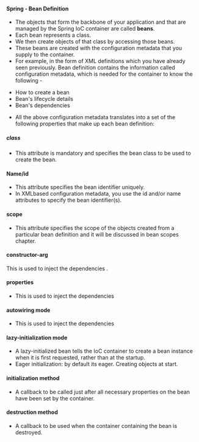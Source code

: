 #### Spring - Bean Definition

- The objects that form the backbone of your application and that are managed by the Spring IoC container are called **beans**.  
- Each bean represents a class. 
- We then create objects of that class by accessing those beans. 
- These beans are created with the configuration metadata that you supply to the container.
- For example, in the form of XML <bean/> definitions which you have already seen previously. Bean definition contains the information called
  configuration metadata, which is needed for the container to know the following -
* How to create a bean
* Bean's lifecycle details
* Bean's dependencies


- All the above configuration metadata translates into a set of the following properties that make up each bean definition: 

##### class 
- This attribute is mandatory and specifies the bean class to be used to create the bean.
  

#### Name/id 

- This attribute specifies the bean identifier uniquely.
- In XMLbased configuration metadata, you use the id and/or name attributes to specify the bean identifier(s). 

#### scope 
- This attribute specifies the scope of the objects created from a particular bean definition and it will be discussed in bean scopes chapter. 

#### constructor-arg 

This is used to inject the dependencies .  

#### properties 

- This is used to inject the dependencies 

#### autowiring mode 

- This is used to inject the dependencies 

#### lazy-initialization mode 

- A lazy-initialized bean tells the IoC container to create a bean instance when it is first requested, rather than at the startup. 
- Eager initialization: by default its eager. Creating objects at start.

#### initialization method

- A callback to be called just after all necessary properties on the bean have been set by the container.

#### destruction method 

- A callback to be used when the container containing the bean is destroyed.  




